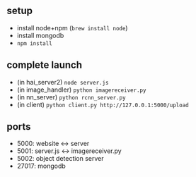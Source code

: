 ## setup
* install node+npm (```brew install node```)
* install mongodb
* ```npm install```

## complete launch
* (in hai_server2) ```node server.js```
* (in image_handler) ```python imagereceiver.py```
* (in nn_server) ```python rcnn_server.py```
* (in client) ```python client.py http://127.0.0.1:5000/upload```

## ports
* 5000: website <-> server
* 5001: server.js <-> imagereceiver.py
* 5002: object detection server
* 27017: mongodb